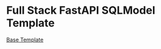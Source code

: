 # Full Stack FastAPI SQLModel Template

[Base Template](https://github.com/tiangolo/full-stack-fastapi-template/)